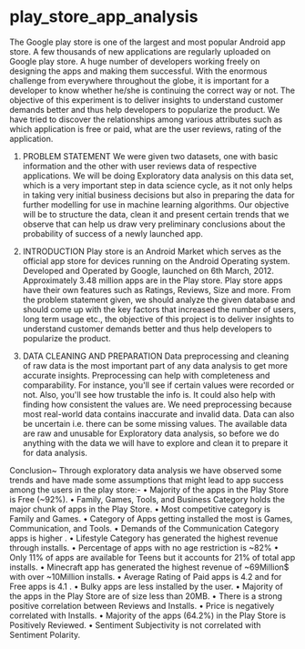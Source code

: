 # play_store_app_analysis
The Google play store is one of the largest and most popular Android app store. A few thousands of new applications are regularly uploaded on Google play store. A huge number of developers working freely on designing the apps and making them successful. With the enormous challenge from everywhere throughout the globe, it is important for a developer to know whether he/she is continuing the correct way or not. The objective of this experiment is to deliver insights to understand customer demands better and thus help developers to popularize the product. We have tried to discover the relationships among various attributes such as which application is free or paid, what are the user reviews, rating of the application.


1.	PROBLEM STATEMENT
We were given two datasets, one with basic information and the other with user reviews data of respective applications. We will be doing Exploratory data analysis on this data set, which is a very important step in data science cycle, as it not only helps in taking very initial business decisions but also in preparing the data for further modelling for use in machine learning algorithms. Our objective will be to structure the data, clean it and present certain trends that we observe that can help us draw very preliminary conclusions about the probability of success of a newly launched app.  

2.	INTRODUCTION
Play store is an Android Market which serves as the official app store for devices running on the Android Operating system. Developed and Operated by Google, launched on 6th March, 2012. Approximately 3.48 million apps are in the Play store. Play store apps have their own features such as Ratings, Reviews, Size and more. From the problem statement given, we should analyze the given database and should come up with the key factors that increased the number of users, long term usage etc., the objective of this project is to deliver insights to understand customer demands better and thus help developers to popularize the product.

3.  DATA CLEANING AND PREPARATION
Data preprocessing and cleaning of raw data is the most important part of any data analysis to get more accurate insights. Preprocessing can help with completeness and comparability. For instance, you'll see if certain values were recorded or not. Also, you'll see how trustable the info is. It could also help with finding how consistent the values are. We need preprocessing because most real-world data contains inaccurate and invalid data. Data can also be uncertain i.e. there can be some missing values.
The available data are raw and unusable for   Exploratory data analysis, so before we do anything with the data we will have to explore and clean it to prepare it for data analysis.

Conclusion~
Through exploratory data analysis we have observed some trends and have made some assumptions that might lead to app success among the users in the play store:-
•	Majority of the apps in the Play Store is Free (~92%).
•	Family, Games, Tools, and Business Category holds the major chunk of apps in the Play Store.
•	Most competitive category is Family and Games.
•	Category of Apps getting installed the most is Games, Communication, and Tools.
•	Demands of the Communication Category apps is higher .
•	Lifestyle Category has generated the highest revenue through installs.
•	Percentage of apps with no age restriction is ~82%
•	Only 11% of apps are available for Teens but it accounts for 21% of total app installs.
•	Minecraft app has generated the highest revenue of ~69Million$ with over ~10Million installs. 
•	Average Rating of Paid apps is 4.2 and for Free apps is 4.1 .
•	Bulky apps are less installed by the user.
•	Majority of the apps in the Play Store are of size less than 20MB.
•	There is a strong positive correlation between Reviews and Installs.
•	Price is negatively correlated with Installs.
•	Majority of the apps (64.2%) in the Play Store is Positively Reviewed.
•	Sentiment Subjectivity is not correlated with Sentiment Polarity.
